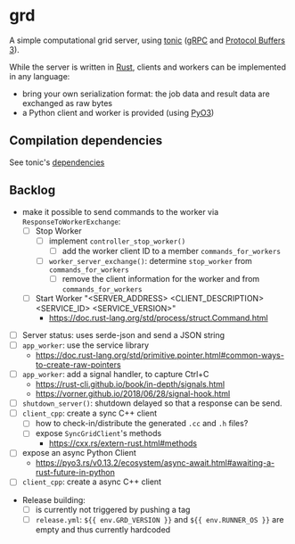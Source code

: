 # grd

A simple computational grid server, using [tonic](https://github.com/hyperium/tonic) ([gRPC](https://grpc.io/) and
[Protocol Buffers 3](https://developers.google.com/protocol-buffers/docs/proto3)).

While the server is written in [Rust](https://www.rust-lang.org), clients and workers can be implemented
in any language:
* bring your own serialization format: the job data and result data are exchanged as raw bytes
* a Python client and worker is provided (using [PyO3](https://pyo3.rs))

## Compilation dependencies

See tonic's [dependencies](https://github.com/hyperium/tonic#dependencies)

## Backlog

* make it possible to send commands to the worker via `ResponseToWorkerExchange`:
  * [ ] Stop Worker
    * [ ] implement `controller_stop_worker()`
      * [ ] add the worker client ID to a member `commands_for_workers`
    * [ ] `worker_server_exchange()`: determine `stop_worker` from  `commands_for_workers` 
      * [ ] remove the client information for the worker and from  `commands_for_workers`
  * [ ] Start Worker "<SERVER_ADDRESS> <CLIENT_DESCRIPTION> <SERVICE_ID> <SERVICE_VERSION>"
    * https://doc.rust-lang.org/std/process/struct.Command.html
* [ ] Server status: uses serde-json and send a JSON string
* [ ] `app_worker`: use the service library
  * https://doc.rust-lang.org/std/primitive.pointer.html#common-ways-to-create-raw-pointers
* [ ] `app_worker`: add a signal handler, to capture Ctrl+C
  * https://rust-cli.github.io/book/in-depth/signals.html
  * https://vorner.github.io/2018/06/28/signal-hook.html
* [ ] `shutdown_server()`: shutdown delayed so that a response can be send.
* [ ] `client_cpp`: create a sync C++ client
  * [ ] how to check-in/distribute the generated `.cc` and `.h` files?
  * [ ] expose `SyncGridClient`'s methods
    * https://cxx.rs/extern-rust.html#methods
* [ ] expose an async Python Client
  * https://pyo3.rs/v0.13.2/ecosystem/async-await.html#awaiting-a-rust-future-in-python
* [ ] `client_cpp`: create a async C++ client
* Release building:
  * [ ] is currently not triggered by pushing a tag
  * [ ] `release.yml`: `${{ env.GRD_VERSION }}` and `${{ env.RUNNER_OS }}` are empty and thus currently hardcoded
